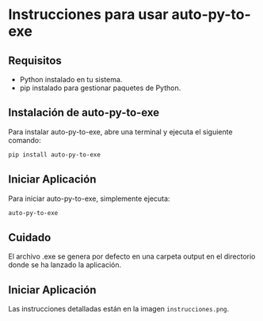# Instrucciones para usar auto-py-to-exe

## Requisitos
- Python instalado en tu sistema.
- pip instalado para gestionar paquetes de Python.

## Instalación de auto-py-to-exe
Para instalar auto-py-to-exe, abre una terminal y ejecuta el siguiente comando:

```bash
pip install auto-py-to-exe
```

## Iniciar Aplicación
Para iniciar auto-py-to-exe, simplemente ejecuta:

```bash
auto-py-to-exe
```

## Cuidado
El archivo .exe se genera por defecto en una carpeta output en el directorio donde se ha lanzado la aplicación.

## Iniciar Aplicación
Las instrucciones detalladas están en la imagen `instrucciones.png`.